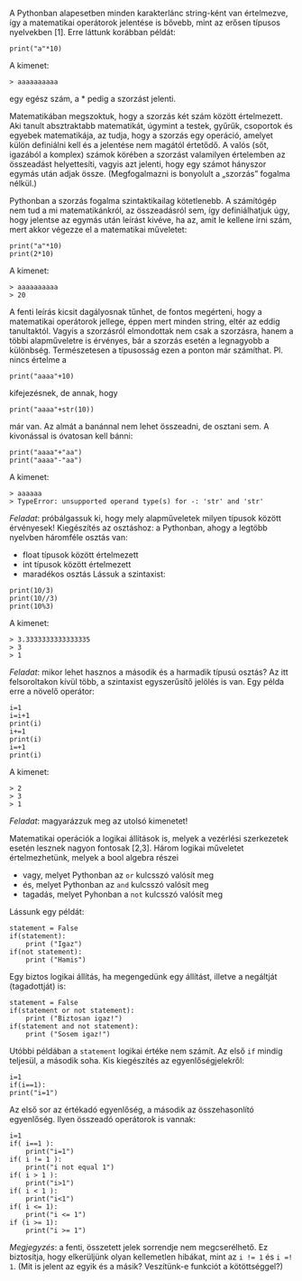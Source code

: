 A Pythonban alapesetben minden karakterlánc string-ként van értelmezve, így a matematikai
operátorok jelentése is bővebb, mint az erősen típusos nyelvekben [1]. Erre láttunk korábban
példát:
```
print("a"*10)
```
A kimenet:
```
> aaaaaaaaaa
```
egy egész szám, a \* pedig a szorzást jelenti.

Matematikában megszoktuk, hogy a szorzás két szám között értelmezett. Aki tanult
absztraktabb matematikát, úgymint a testek, gyűrűk, csoportok és egyebek matematikája, az
tudja, hogy a szorzás egy operáció, amelyet külön definiálni kell és a jelentése nem magától
értetődő. A valós (sőt, igazából a komplex) számok körében a szorzást valamilyen értelemben
az összeadást helyettesíti, vagyis azt jelenti, hogy egy számot hányszor egymás után adjak
össze. (Megfogalmazni is bonyolult a „szorzás” fogalma nélkül.)

Pythonban a szorzás fogalma szintaktikailag kötetlenebb. A számítógép nem tud a mi
matematikánkról, az összeadásról sem, így definiálhatjuk úgy, hogy jelentse az egymás után
leírást kivéve, ha az, amit le kellene írni szám, mert akkor végezze el a matematikai műveletet:
```
print("a"*10)
print(2*10)
```
A kimenet:
```
> aaaaaaaaaa
> 20
```
A fenti leírás kicsit dagályosnak tűnhet, de fontos megérteni, hogy a matematikai operátorok
jellege, éppen mert minden string, eltér az eddig tanultaktól. Vagyis a szorzásról elmondottak
nem csak a szorzásra, hanem a többi alapműveletre is érvényes, bár a szorzás esetén a
legnagyobb a különbség. Természetesen a típusosság ezen a ponton már számíthat. Pl. nincs
értelme a
```
print("aaaa"+10)
```
kifejezésnek, de annak, hogy
```
print("aaaa"+str(10))
```
már van. Az almát a banánnal nem lehet összeadni, de osztani sem. A kivonással is óvatosan
kell bánni:
```
print("aaaa"+"aa")
print("aaaa"-"aa")
```
A kimenet:
```
> aaaaaa
> TypeError: unsupported operand type(s) for -: 'str' and 'str'
```
*Feladat*: próbálgassuk ki, hogy mely alapműveletek milyen típusok között érvényesek!
Kiegészítés az osztáshoz: a Pythonban, ahogy a legtöbb nyelvben háromféle osztás van:
- float típusok között értelmezett
- int típusok között értelmezett
- maradékos osztás
Lássuk a szintaxist:
```
print(10/3)
print(10//3)
print(10%3)
```
A kimenet:
```
> 3.3333333333333335
> 3
> 1
```
*Feladat*: mikor lehet hasznos a második és a harmadik típusú osztás?
Az itt felsoroltakon kívül több, a szintaxist egyszerűsítő jelölés is van. Egy példa erre a növelő
operátor:
```
i=1
i=i+1
print(i)
i+=1
print(i)
i=+1
print(i)
```
A kimenet:
```
> 2
> 3
> 1
```
*Feladat*: magyarázzuk meg az utolsó kimenetet!

Matematikai operációk a logikai állítások is, melyek a vezérlési szerkezetek esetén lesznek
nagyon fontosak [2,3]. Három logikai műveletet értelmezhetünk, melyek a bool algebra részei

- vagy, melyet Pythonban az ```or``` kulcsszó valósít meg
- és, melyet Pythonban az ```and``` kulcsszó valósít meg
- tagadás, melyet Pyhonban a ```not``` kulcsszó valósít meg

Lássunk egy példát:
```
statement = False
if(statement):
	print ("Igaz")
if(not statement):
	print ("Hamis")
```
Egy biztos logikai állítás, ha megengedünk egy állítást, illetve a negáltját (tagadottját) is:

```
statement = False
if(statement or not statement):
	print ("Biztosan igaz!")
if(statement and not statement):
	print ("Sosem igaz!")
```

Utóbbi példában a ```statement``` logikai értéke nem számít. Az első ```if``` mindig teljesül, 
a második soha. Kis kiegészítés az egyenlőségjelekről:
```
i=1
if(i==1):
print("i=1")
```
Az első sor az értékadó egyenlőség, a második az összehasonlító egyenlőség. Ilyen összeadó
operátorok is vannak:
```
i=1
if( i==1 ):
	print("i=1")
if( i != 1 ):
	print("i not equal 1")
if( i > 1 ):
	print("i>1")
if( i < 1 ):
	print("i<1")
if( i <= 1):
	print("i <= 1")
if (i >= 1):
	print("i >= 1")
```
*Megjegyzés*: a fenti, összetett jelek sorrendje nem megcserélhető. Ez biztosítja, hogy
elkerüljünk olyan kellemetlen hibákat, mint az ```i != 1``` és ```i =! 1```.
(Mit is jelent az egyik és a másik? Veszítünk-e funkciót a kötöttséggel?)
